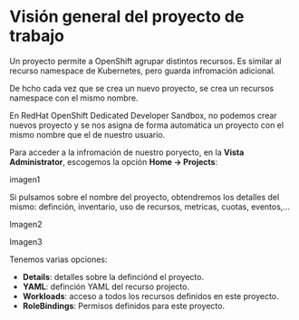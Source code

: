 # Visión general del proyecto de trabajo

Un proyecto permite a OpenShift agrupar distintos recursos. Es similar al recurso namespace de Kubernetes, pero guarda infromación adicional.

De hcho cada vez que se crea un nuevo proyecto, se crea un recursos namespace con el mismo nombre.

En RedHat OpenShift Dedicated Developer Sandbox, no podemos crear nuevos proyecto y se nos asigna de forma automática un proyecto con el mismo nombre que el de nuestro usuario.

Para acceder a la infromación de nuestro poryecto, en la **Vista Administrator**, escogemos la opción **Home -> Projects**:

imagen1

Si pulsamos sobre el nombre del proyecto, obtendremos los detalles del mismo: definción, inventario, uso de recursos, metricas, cuotas, eventos,...

Imagen2

Imagen3

Tenemos varias opciones:

* **Details**: detalles sobre la definciónd el proyecto.
* **YAML**: definción YAML del recurso projecto.
* **Workloads**: acceso a todos los recursos definidos en este proyecto.
* **RoleBindings**: Permisos definidos para este proyecto.